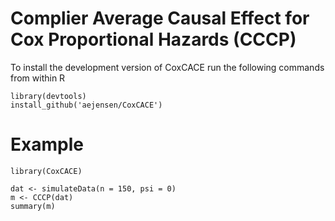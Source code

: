 # Complier Average Causal Effect for Cox Proportional Hazards (CCCP)

To install the development version of CoxCACE run the following commands from within R

```{r}
library(devtools)
install_github('aejensen/CoxCACE')
```

# Example
```{r}
library(CoxCACE)

dat <- simulateData(n = 150, psi = 0)
m <- CCCP(dat)
summary(m)
```


